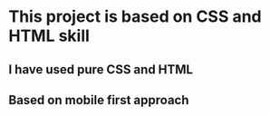 # This project is based on CSS and HTML skill

## I have used pure CSS and HTML

## Based on mobile first approach
